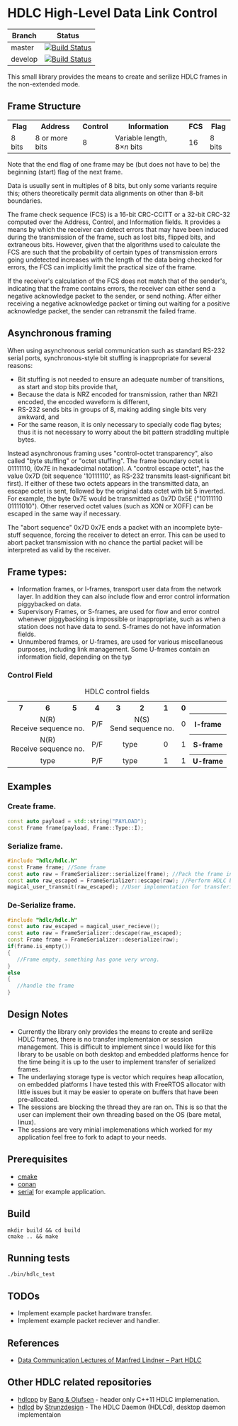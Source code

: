 # HDLC High-Level Data Link Control 

| Branch | Status|
| ------- | ----- |
| master | [![Build Status](https://travis-ci.com/lokraszewski/hdlco.svg?branch=master)](https://travis-ci.com/lokraszewski/hdlco) |
| develop | [![Build Status](https://travis-ci.com/lokraszewski/hdlco.svg?branch=develop)](https://travis-ci.com/lokraszewski/hdlco) |

This small library provides the means to create and serilize HDLC frames in the non-extended mode.

## Frame Structure
<table class="wikitable">
   <tbody>
      <tr>
         <th>Flag</th>
         <th>Address</th>
         <th>Control</th>
         <th>Information</th>
         <th>FCS</th>
         <th>Flag</th>
      </tr>
      <tr>
         <td>8 bits</td>
         <td>8 or more bits</td>
         <td>8</td>
         <td>Variable length, 8×<i>n</i> bits</td>
         <td>16</td>
         <td>8 bits</td>
      </tr>
   </tbody>
</table>

Note that the end flag of one frame may be (but does not have to be) the beginning (start) flag of the next frame.

Data is usually sent in multiples of 8 bits, but only some variants require this; others theoretically permit data alignments on other than 8-bit boundaries.

The frame check sequence (FCS) is a 16-bit CRC-CCITT or a 32-bit CRC-32 computed over the Address, Control, and Information fields. It provides a means by which the receiver can detect errors that may have been induced during the transmission of the frame, such as lost bits, flipped bits, and extraneous bits. However, given that the algorithms used to calculate the FCS are such that the probability of certain types of transmission errors going undetected increases with the length of the data being checked for errors, the FCS can implicitly limit the practical size of the frame.

If the receiver's calculation of the FCS does not match that of the sender's, indicating that the frame contains errors, the receiver can either send a negative acknowledge packet to the sender, or send nothing. After either receiving a negative acknowledge packet or timing out waiting for a positive acknowledge packet, the sender can retransmit the failed frame.

## Asynchronous framing
When using asynchronous serial communication such as standard RS-232 serial ports, synchronous-style bit stuffing is inappropriate for several reasons:
* Bit stuffing is not needed to ensure an adequate number of transitions, as start and stop bits provide that,
* Because the data is NRZ encoded for transmission, rather than NRZI encoded, the encoded waveform is different,
 * RS-232 sends bits in groups of 8, making adding single bits very awkward, and
* For the same reason, it is only necessary to specially code flag bytes; thus it is not necessary to worry about the bit pattern straddling multiple bytes.

Instead asynchronous framing uses "control-octet transparency", also called "byte stuffing" or "octet stuffing". The frame boundary octet is 01111110, (0x7E in hexadecimal notation). A "control escape octet", has the value 0x7D (bit sequence '10111110', as RS-232 transmits least-significant bit first). If either of these two octets appears in the transmitted data, an escape octet is sent, followed by the original data octet with bit 5 inverted. For example, the byte 0x7E would be transmitted as 0x7D 0x5E ("10111110 01111010"). Other reserved octet values (such as XON or XOFF) can be escaped in the same way if necessary.

The "abort sequence" 0x7D 0x7E ends a packet with an incomplete byte-stuff sequence, forcing the receiver to detect an error. This can be used to abort packet transmission with no chance the partial packet will be interpreted as valid by the receiver.

## Frame types:
* Information frames, or I-frames, transport user data from the network layer. In addition they can also include flow and error control information piggybacked on data.
* Supervisory Frames, or S-frames, are used for flow and error control whenever piggybacking is impossible or inappropriate, such as when a station does not have data to send. S-frames do not have information fields.
* Unnumbered frames, or U-frames, are used for various miscellaneous purposes, including link management. Some U-frames contain an information field, depending on the typ

### Control Field
<table  style="text-align:center">
   <caption>HDLC control fields</caption>
   <tbody>
      <tr>
         <th>7</th>
         <th>6</th>
         <th>5</th>
         <th>4</th>
         <th>3</th>
         <th>2</th>
         <th>1</th>
         <th>0</th>
         <th></th>
      </tr>
      <tr>
         <td colspan="3">N(R)<br>Receive sequence no.</td>
         <td>P/F</td>
         <td colspan="3">N(S)<br>Send sequence no.</td>
         <td>0</td>
         <th>I-frame</th>
      </tr>
      <tr>
         <td colspan="3">N(R)<br>Receive sequence no.</td>
         <td>P/F</td>
         <td colspan="2">type</td>
         <td>0</td>
         <td>1</td>
         <th>S-frame</th>
      </tr>
      <tr>
         <td colspan="3">type</td>
         <td>P/F</td>
         <td colspan="2">type</td>
         <td>1</td>
         <td>1</td>
         <th>U-frame</th>
      </tr>
   </tbody>
</table>

## Examples
### Create frame. 
```cpp
const auto payload = std::string("PAYLOAD");
const Frame frame(payload, Frame::Type::I);
```

### Serialize frame. 
```cpp
#include "hdlc/hdlc.h"
const Frame frame; //Some frame
const auto raw = FrameSerializer::serialize(frame); //Pack the frame into HDLC format
const auto raw_escaped = FrameSerializer::escape(raw); //Perform HDLC byte stuffing
magical_user_transmit(raw_escaped); //User implementation for transfering bytes. 
```
### De-Serialize frame. 
```cpp
#include "hdlc/hdlc.h"
const auto raw_escaped = magical_user_recieve();
const auto raw = FrameSerializer::descape(raw_escaped);
const Frame frame = FrameSerializer::deserialize(raw);
if(frame.is_empty())
{
   //Frame empty, something has gone very wrong. 
}
else
{
   //handle the frame
}

```
## Design Notes
* Currently the library only provides the means to create and serilize HDLC frames, there is no transfer implementaion or session management. This is difficult to implement since I would like for this library to be usable on both desktop and embedded platforms hence for the time being it is up to the user to implement transfer of serialized frames. 
* The underlaying storage type is vector which requires heap allocation, on embedded platforms I have tested this with FreeRTOS allocator with little issues but it may be easier to operate on buffers that have been pre-allocated. 
* The sessions are blocking the thread they are ran on. This is so that the user can implement their own threading based on the OS (bare metal, linux).
* The sessions are very minial implemenations which worked for my application feel free to fork to adapt to your needs.


## Prerequisites
* [cmake](https://cmake.org/)
* [conan](https://conan.io/)
* [serial](https://github.com/lokraszewski/serial) for example application.

## Build
```
mkdir build && cd build
cmake .. && make
```

## Running tests
```
./bin/hdlc_test
```

## TODOs ##
* Implement example packet hardware transfer.
* Implement example packet reciever and handler. 

## References
* [Data Communication Lectures of Manfred Lindner – Part HDLC](https://www.ict.tuwien.ac.at/lva/384.081/infobase/L03-HDLC_v4-4.pdf)

## Other HDLC related repositories 
* [hdlcpp](https://github.com/bang-olufsen/hdlcpp) by [Bang & Olufsen](https://github.com/bang-olufsen) -  header only C++11 HDLC implemenation. 
* [hdlcd](https://github.com/Strunzdesign/hdlcd) by [Strunzdesign](https://github.com/Strunzdesign) - The HDLC Daemon (HDLCd), desktop daemon implementaion 
